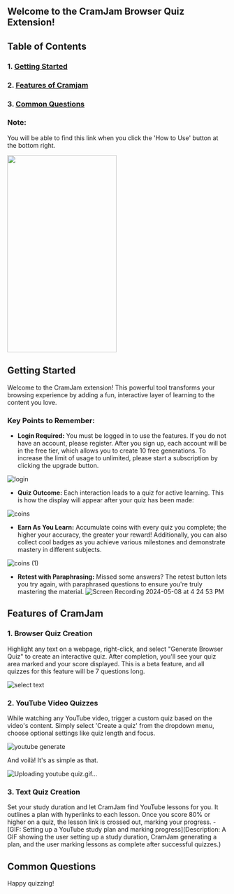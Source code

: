## Welcome to the CramJam Browser Quiz Extension!


## Table of Contents

   ### 1. [Getting Started](#getting-started)
   ### 2. [Features of Cramjam](#features-of-cramjam)
   ### 3. [Common Questions](#common-questions)
    
### Note:
You will be able to find this link when you click the 'How to Use' button at the bottom right.

<img src="https://github.com/WiseCactus/cramjam-extension/assets/76268134/79be44d1-9d00-4349-aed2-c664cd4d4372" width="250" height="450">

## Getting Started
Welcome to the CramJam extension! This powerful tool transforms your browsing experience by adding a fun, interactive layer of learning to the content you love.

### Key Points to Remember:
- **Login Required:** You must be logged in to use the features. If you do not have an account, please register. After you sign up, each account will be in the free tier, which allows you to create 10 free generations. To increase the limit of usage to unlimited, please start a subscription by clicking the upgrade button.

![login](https://github.com/WiseCactus/cramjam-extension/assets/76268134/b3b23555-8a8b-416b-8b46-3c585a3ccee3)


- **Quiz Outcome:** Each interaction leads to a quiz for active learning. This is how the display will appear after your quiz has been made:
  
![coins](https://github.com/WiseCactus/cramjam-extension/assets/76268134/7a3c7493-1e34-498e-97fa-205d914a517a)

- **Earn As You Learn:** Accumulate coins with every quiz you complete; the higher your accuracy, the greater your reward! Additionally, you can also collect cool badges as you achieve various milestones and demonstrate mastery in different subjects.

![coins (1)](https://github.com/WiseCactus/cramjam-extension/assets/76268134/b4f066da-2e7d-41e2-86a3-bd676ca70e88)


- **Retest with Paraphrasing:** Missed some answers? The retest button lets you try again, with paraphrased questions to ensure you're truly mastering the material.
  ![Screen Recording 2024-05-08 at 4 24 53 PM](https://github.com/WiseCactus/cramjam-extension/assets/76268134/b45dfa06-cf89-44e6-9592-52fe7201ab38)


## Features of CramJam

### 1.  Browser Quiz Creation
Highlight any text on a webpage, right-click, and select "Generate Browser Quiz" to create an interactive quiz. After completion, you'll see your quiz area marked and your score displayed. This is a beta feature, and all quizzes for this feature will be 7 questions long.

![select text](https://github.com/WiseCactus/cramjam-extension/assets/76268134/a57daea3-af30-4530-a920-645238bc52a4)


### 2. YouTube Video Quizzes
While watching any YouTube video, trigger a custom quiz based on the video's content. Simply select 'Create a quiz' from the dropdown menu, choose optional settings like quiz length and focus.

![youtube generate](https://github.com/WiseCactus/cramjam-extension/assets/76268134/1eb5dd42-b395-41aa-9120-864384fcc692)


And voilà! It's as simple as that.

![Uploading youtube quiz.gif…]()


### 3. Text Quiz Creation
Set your study duration and let CramJam find YouTube lessons for you. It outlines a plan with hyperlinks to each lesson. Once you score 80% or higher on a quiz, the lesson link is crossed out, marking your progress.
    - [GIF: Setting up a YouTube study plan and marking progress](Description: A GIF showing the user setting up a study duration, CramJam generating a plan, and the user marking lessons as complete after successful quizzes.)

## Common Questions

Happy quizzing!
